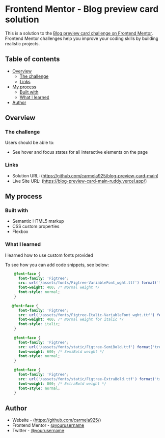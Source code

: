 # Frontend Mentor - Blog preview card solution

This is a solution to the [Blog preview card challenge on Frontend Mentor](https://www.frontendmentor.io/challenges/blog-preview-card-ckPaj01IcS). Frontend Mentor challenges help you improve your coding skills by building realistic projects. 

## Table of contents

- [Overview](#overview)
  - [The challenge](#the-challenge)
  - [Links](#links)
- [My process](#my-process)
  - [Built with](#built-with)
  - [What I learned](#what-i-learned)
- [Author](#author)

## Overview

### The challenge

Users should be able to:

- See hover and focus states for all interactive elements on the page


### Links

- Solution URL: (https://github.com/carmela925/blog-preview-card-main)
- Live Site URL: (https://blog-preview-card-main-ruddy.vercel.app/)

## My process

### Built with

- Semantic HTML5 markup
- CSS custom properties
- Flexbox


### What I learned

I learned how to use custom fonts provided

To see how you can add code snippets, see below:

```css
    @font-face {
      font-family: 'Figtree';
      src: url('/assets/fonts/Figtree-VariableFont_wght.ttf') format('truetype');
      font-weight: 400; /* Normal weight */
      font-style: normal;
    }
  
   @font-face {
      font-family: 'Figtree';
      src: url('/assets/fonts/Figtree-Italic-VariableFont_wght.ttf') format('truetype');
      font-weight: 400; /* Normal weight for italic */
      font-style: italic;
    }
  
    @font-face {
      font-family: 'Figtree';
      src: url('/assets/fonts/static/Figtree-SemiBold.ttf') format('truetype');
      font-weight: 600; /* SemiBold weight */
      font-style: normal;
    }
  
    @font-face {
      font-family: 'Figtree';
      src: url('/assets/fonts/static/Figtree-ExtraBold.ttf') format('truetype');
      font-weight: 800; /* ExtraBold weight */
      font-style: normal;
    }
```

## Author

- Website - (https://github.com/carmela925/)
- Frontend Mentor - [@yourusername](https://www.frontendmentor.io/profile/yourusername)
- Twitter - [@yourusername](https://www.twitter.com/carmela925)
